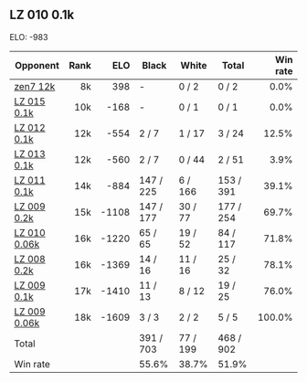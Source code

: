 ## LZ 010 0.1k ##

ELO: -983

Opponent | Rank | ELO | Black | White | Total | Win rate
---------|-----:|----:|-------|-------|-------|-------:
[zen7 12k](zen7%2012k.md) | 8k | 398 | - | 0 / 2 | 0 / 2 | 0.0%
[LZ 015 0.1k](LZ%20015%200.1k.md) | 10k | -168 | - | 0 / 1 | 0 / 1 | 0.0%
[LZ 012 0.1k](LZ%20012%200.1k.md) | 12k | -554 | 2 / 7 | 1 / 17 | 3 / 24 | 12.5%
[LZ 013 0.1k](LZ%20013%200.1k.md) | 12k | -560 | 2 / 7 | 0 / 44 | 2 / 51 | 3.9%
[LZ 011 0.1k](LZ%20011%200.1k.md) | 14k | -884 | 147 / 225 | 6 / 166 | 153 / 391 | 39.1%
[LZ 009 0.2k](LZ%20009%200.2k.md) | 15k | -1108 | 147 / 177 | 30 / 77 | 177 / 254 | 69.7%
[LZ 010 0.06k](LZ%20010%200.06k.md) | 16k | -1220 | 65 / 65 | 19 / 52 | 84 / 117 | 71.8%
[LZ 008 0.2k](LZ%20008%200.2k.md) | 16k | -1369 | 14 / 16 | 11 / 16 | 25 / 32 | 78.1%
[LZ 009 0.1k](LZ%20009%200.1k.md) | 17k | -1410 | 11 / 13 | 8 / 12 | 19 / 25 | 76.0%
[LZ 009 0.06k](LZ%20009%200.06k.md) | 18k | -1609 | 3 / 3 | 2 / 2 | 5 / 5 | 100.0%
Total | | | 391 / 703 | 77 / 199 | 468 / 902 | 
Win rate| | | 55.6% | 38.7% | 51.9% | 
